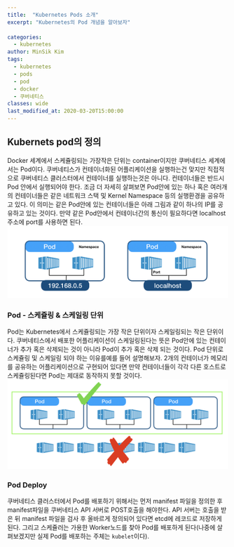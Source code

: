 ```yaml
---
title:  "Kubernetes Pods 소개"
excerpt: "Kubernetes의 Pod 개념을 알아보자"

categories:
  - kubernetes
author: MinSik Kim
tags:
  - kubernetes
  - pods
  - pod
  - docker
  - 쿠버네티스
classes: wide
last_modified_at: 2020-03-20T15:00:00
---
```


## Kubernets pod의 정의

Docker 세계에서 스케쥴링되는 가장작은 단위는 container이지만 쿠버네티스 세계에서는
Pod이다. 쿠버네티스가 컨테이너화된 어플리케이션을 실행하는건 맞지만 직접적으로 쿠버네티스
클러스터에서 컨테이너를 실행하는것은 아니다. 컨테이너들은 반드시 Pod 안에서 실행되어야 한다.
조금 더 자세히 살펴보면 Pod안에 있는 하나 혹은 여러개의 컨테이너들은 같은 네트워크 스택 및 Kernel Namespace 등의 실행환경을 공유하고 있다. 이 의미는 같은 Pod안에 있는 컨테이너들은 아래 그림과 같이 하나의 IP를 공유하고 있는 것이다. 만약 같은 Pod안에서 컨테이너간의 통신이 필요하다면 localhost 주소에 port를 사용하면 된다.
![Pod안에서의 네트워크)](/files/kubernetes-pods.png)

### Pod - 스케쥴링 & 스케일링 단위
Pod는 Kubernetes에서 스케쥴링되는 가장 작은 단위이자 스케일링되는 작은 단위이다. 쿠버네티스에서 배포한 어플리케이션이 스케일링된다는 뜻은 Pod안에 있는 컨테이너가 추가 혹은 삭제되는 것이 아니라 Pod이 추가 혹은 삭제 되는 것이다. Pod 단위로 스케쥴링 및 스케일링 되야 하는 이유를예를 들어 설명해보자. 2개의 컨테이너가 메모리를 공유하는 어플리케이션으로 구현되어 있다면 만약 컨테이너들이 각각 다른 호스트로 스케쥴링된다면 Pod는 제대로 동작하지 못할 것이다.
![Pod - 스케일링 단위)](/files/kubernetes-pods-scale.png)
### Pod Deploy
쿠버네티스 클러스터에서 Pod를 배포하기 위해서는 먼저 manifest 파일을 정의한 후 manifest파일을 쿠버네티스 API 서버로 POST호출을 해야한다. API 서버는 호출을 받은 뒤 manifest 파일을 검사 후 올바르게 정의되어 있다면 etcd에 레코드로 저장하게 된다. 그리고 스케쥴러는 가용한 Worker노드를 찾아 Pod를 배포하게 된다(나중에 살펴보겠지만 실제 Pod를 배포하는 주체는 `kubelet`이다).
